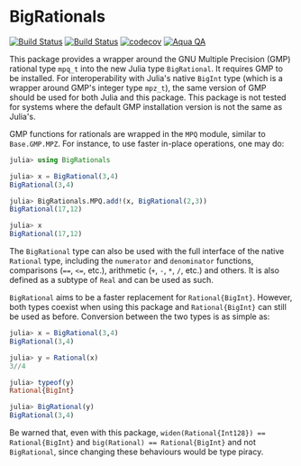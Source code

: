 # BigRationals

[![Build Status](https://travis-ci.com/Liozou/BigRationals.jl.svg?branch=master)](https://travis-ci.com/Liozou/BigRationals.jl)
[![Build Status](https://ci.appveyor.com/api/projects/status/github/Liozou/BigRationals.jl?svg=true)](https://ci.appveyor.com/project/Liozou/BigRationals-jl)
[![codecov](https://codecov.io/gh/Liozou/BigRationals.jl/branch/master/graph/badge.svg)](https://codecov.io/gh/Liozou/BigRationals.jl)
[![Aqua QA](https://img.shields.io/badge/Aqua.jl-%F0%9F%8C%A2-aqua.svg)](https://github.com/tkf/Aqua.jl)

This package provides a wrapper around the GNU Multiple Precision (GMP) rational type `mpq_t` into the new Julia type `BigRational`. It requires GMP to be installed.
For interoperability with Julia's native `BigInt` type (which is a wrapper around GMP's integer type `mpz_t`), the same version of GMP should be used for both Julia and this package. This package is not tested for systems where the default GMP installation version is not the same as Julia's.

GMP functions for rationals are wrapped in the `MPQ` module, similar to `Base.GMP.MPZ`. For instance, to use faster in-place operations, one may do:
```julia
julia> using BigRationals

julia> x = BigRational(3,4)
BigRational(3,4)

julia> BigRationals.MPQ.add!(x, BigRational(2,3))
BigRational(17,12)

julia> x
BigRational(17,12)
```

The `BigRational` type can also be used with the full interface of the native `Rational` type, including the `numerator` and `denominator` functions, comparisons (`==`, `<=`, etc.), arithmetic (`+`, `-`, `*`, `/`, etc.) and others. It is also defined as a subtype of `Real` and can be used as such.

`BigRational` aims to be a faster replacement for `Rational{BigInt}`. However, both types coexist when using this package and `Rational{BigInt}` can still be used as before. Conversion between the two types is as simple as:
```julia
julia> x = BigRational(3,4)
BigRational(3,4)

julia> y = Rational(x)
3//4

julia> typeof(y)
Rational{BigInt}

julia> BigRational(y)
BigRational(3,4)
```

Be warned that, even with this package, `widen(Rational{Int128}) == Rational{BigInt}` and `big(Rational) == Rational{BigInt}` and not `BigRational`, since changing these behaviours would be type piracy.
